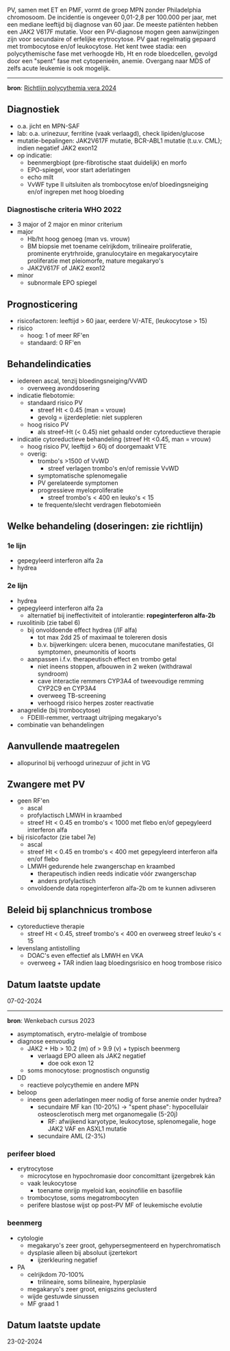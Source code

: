 PV, samen met ET en PMF, vormt de groep MPN zonder Philadelphia chromosoom. De incidentie is ongeveer 0,01-2,8 per 100.000 per jaar, met een mediane leeftijd bij diagnose van 60 jaar. De meeste patiënten hebben een JAK2 V617F mutatie. Voor een PV-diagnose mogen geen aanwijzingen zijn voor secundaire of erfelijke erytrocytose. PV gaat regelmatig gepaard met trombocytose en/of leukocytose. Het kent twee stadia: een polycythemische fase met verhoogde Hb, Ht en rode bloedcellen, gevolgd door een "spent" fase met cytopenieën, anemie. Overgang naar MDS of zelfs acute leukemie is ook mogelijk.
___
**bron**: [Richtlijn polycythemia vera 2024](https://publicatie.hematologienederland.nl/richtlijnen/polycythemia-vera-pv/)
## Diagnostiek
- o.a. jicht en MPN-SAF
- lab: o.a. urinezuur, ferritine (vaak verlaagd), check lipiden/glucose
- mutatie-bepalingen: JAK2V617F mutatie, BCR-ABL1 mutatie (t.u.v. CML); indien negatief JAK2 exon12
- op indicatie:
	- beenmergbiopt (pre-fibrotische staat duidelijk) en morfo
	- EPO-spiegel, voor start aderlatingen
	- echo milt
	- VvWF type II uitsluiten als trombocytose en/of bloedingsneiging en/of ingrepen met hoog bloeding
### Diagnostische criteria WHO 2022
- 3 major of 2 major en minor criterium
- major
	- Hb/ht hoog genoeg (man vs. vrouw)
	- BM biopsie met toename celrijkdom, trilineaire proliferatie, prominente erytrhroide, granulocytaire en megakaryocytaire proliferatie met pleiomorfe, mature megakaryo's
	- JAK2V617F of JAK2 exon12
- minor
	- subnormale EPO spiegel
## Prognosticering
- risicofactoren: leeftijd > 60 jaar, eerdere V/-ATE, (leukocytose > 15)
- risico
	- hoog: 1 of meer RF'en
	- standaard: 0 RF'en
## Behandelindicaties
- iedereen ascal, tenzij bloedingsneiging/VvWD
	- overweeg avonddosering
- indicatie flebotomie:
	- standaard risico PV
		- streef Ht < 0.45 (man = vrouw)
		- gevolg = ijzerdepletie: níet suppleren
	- hoog risico PV
		- als streef-Ht (< 0.45) niet gehaald onder cytoreductieve therapie
- indicatie cytoreductieve behandeling (streef Ht <0.45, man = vrouw)
	- hoog risico PV, leeftijd > 60j of doorgemaakt VTE
	- overig:
		- trombo's >1500 of VvWD
			- streef verlagen trombo's en/of remissie VvWD
		- symptomatische splenomegalie
		- PV gerelateerde symptomen
		- progressieve myeloproliferatie
			- streef trombo's < 400 en leuko's < 15
		- te frequente/slecht verdragen flebotomieën
## Welke behandeling (doseringen: zie richtlijn)
### 1e lijn
- gepegyleerd interferon alfa 2a
- hydrea
### 2e lijn
- hydrea
- gepegyleerd interferon alfa 2a
	- alternatief bij ineffectiviteit of intolerantie: **ropeginterferon alfa-2b**
- ruxolitinib (zie tabel 6)
	- bij onvoldoende effect hydrea (/IF alfa)
		- tot max 2dd 25 of maximaal te tolereren dosis
		- b.v. bijwerkingen: ulcera benen, mucocutane manifestaties, GI symptomen, pneumonitis of koorts
	- aanpassen i.f.v. therapeutisch effect en trombo getal
		- niet ineens stoppen, afbouwen in 2 weken (withdrawal syndroom)
		- cave interactie remmers CYP3A4 of tweevoudige remming CYP2C9 en CYP3A4
		- overweeg TB-screening
		- verhoogd risico herpes zoster reactivatie
- anagrelide (bij trombocytose)
	- FDEIII-remmer, vertraagt uitrijping megakaryo's
- combinatie van behandelingen
## Aanvullende maatregelen
- allopurinol bij verhoogd urinezuur of jicht in VG
## Zwangere met PV
- geen RF'en
	- ascal
	- profylactisch LMWH in kraambed
	- streef Ht < 0.45 en trombo's < 1000 met flebo en/of gepegyleerd interferon alfa
- bij risicofactor (zie tabel 7e)
	- ascal
	- streef Ht < 0.45 en trombo's < 400 met gepegyleerd interferon alfa en/of flebo
	- LMWH gedurende hele zwangerschap en kraambed
		- therapeutisch indien reeds indicatie vóór zwangerschap
		- anders profylactisch
	- onvoldoende data ropeginterferon alfa-2b om te kunnen adivseren
## Beleid bij splanchnicus trombose
- cytoreductieve therapie
	- streef Ht < 0.45, streef trombo's < 400 en overweeg streef leuko's < 15
- levenslang antistolling
	- DOAC's even effectief als LMWH en VKA
	- overweeg + TAR indien laag bloedingsrisico en hoog trombose risico
## Datum laatste update
07-02-2024
___
**bron**: Wenkebach cursus 2023

- asymptomatisch, erytro-melalgie of trombose
- diagnose eenvoudig
	- JAK2 + Hb > 10.2 (m) of > 9.9 (v) + typisch beenmerg
		- verlaagd EPO alleen als JAK2 negatief
			- doe ook exon 12
	- soms monocytose: prognostisch ongunstig
- DD
	- reactieve polycythemie en andere MPN
- beloop
	- ineens geen aderlatingen meer nodig of forse anemie onder hydrea?
		- secundaire MF kan (10-20%) → "spent phase": hypocellulair osteosclerotisch merg met organomegalie (5-20j)
			- RF: afwijkend karyotype, leukocytose, splenomegalie, hoge JAK2 VAF en ASXL1 mutatie
		- secundaire AML (2-3%)
### perifeer bloed
- erytrocytose
	- microcytose en hypochromasie door concomittant ijzergebrek kán
	- vaak leukocytose
		- toename onrijp myeloid kan, eosinofilie en basofilie
	- trombocytose, soms megatrombocyten
	- perifere blastose wijst op post-PV MF of leukemische evolutie
### beenmerg
- cytologie
	- megakaryo's zeer groot, gehypersegmenteerd en hyperchromatisch
	- dysplasie alleen bij absoluut ijzertekort
		- ijzerkleuring negatief
- PA
	- celrijkdom 70-100%
		- trilineaire, soms bilineaire, hyperplasie
	- megakaryo's zeer groot, enigszins geclusterd
	- wijde gestuwde sinussen
	- MF graad 1
## Datum laatste update
23-02-2024